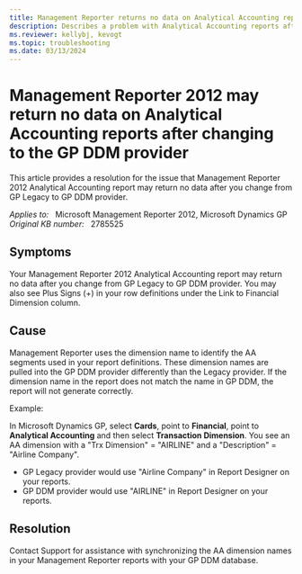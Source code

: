 ```yaml
---
title: Management Reporter returns no data on Analytical Accounting reports
description: Describes a problem with Analytical Accounting reports after you change to the GP DDM provider.
ms.reviewer: kellybj, kevogt
ms.topic: troubleshooting
ms.date: 03/13/2024
---
```

# Management Reporter 2012 may return no data on Analytical Accounting reports after changing to the GP DDM provider

This article provides a resolution for the issue that Management Reporter 2012 Analytical Accounting report may return no data after you change from GP Legacy to GP DDM provider.

_Applies to:_ &nbsp; Microsoft Management Reporter 2012, Microsoft Dynamics GP  
_Original KB number:_ &nbsp; 2785525

## Symptoms

Your Management Reporter 2012 Analytical Accounting report may return no data after you change from GP Legacy to GP DDM provider. You may also see Plus Signs (+) in your row definitions under the Link to Financial Dimension column.

## Cause

Management Reporter uses the dimension name to identify the AA segments used in your report definitions. These dimension names are pulled into the GP DDM provider differently than the Legacy provider. If the dimension name in the report does not match the name in GP DDM, the report will not generate correctly.

Example:

In Microsoft Dynamics GP, select **Cards**, point to **Financial**, point to **Analytical Accounting** and then select **Transaction Dimension**. You see an AA dimension with a "Trx Dimension" = "AIRLINE" and a "Description" = "Airline Company".

- GP Legacy provider would use "Airline Company" in Report Designer on your reports.
- GP DDM provider would use "AIRLINE" in Report Designer on your reports.

## Resolution

Contact Support for assistance with synchronizing the AA dimension names in your Management Reporter reports with your GP DDM database.
